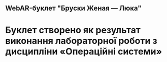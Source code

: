 ## WebAR-буклет "Бруски Женая — Люка"
# Буклет створено як результат виконання лабораторної роботи з дисципліни «Операційні системи»
